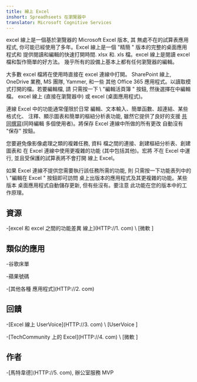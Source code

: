 ```yaml
---
title: 線上 Excel
inshort: Spreadhseets 在瀏覽器中
translator: Microsoft Cognitive Services
---
```


excel 線上是一個基於瀏覽器的 Microsoft Excel 版本, 其
無處不在的試算表應用程式, 你可能已經使用了多年。Excel
線上是一個 "精簡 \" 版本的完整的桌面應用程式和
提供閱讀和編輯的快速打開時間. xlsx 和. xls
檔。excel 線上是閱讀 excel 檔和製作簡單的好方法。
幾乎所有的設備上基本上都有任何瀏覽器的編輯。

大多數 excel 檔將在使用時直接在 excel 連線中打開。
SharePoint 線上, OneDrive 業務, MS 團隊, Yammer, 和一些
其他 Office 365 應用程式。以讀取模式打開的檔。若要編輯檔, 請
只需按一下 \ "編輯活頁簿 \" 按鈕, 然後選擇在中編輯檔。
excel 線上 (直接在瀏覽器中) 或 excel (桌面應用程式)。

連線 Excel 中的功能通常僅限於日常
編輯、文本輸入、簡單函數、超連結、某些格式化、
注釋、顯示圖表和簡單的樞紐分析表功能,
雖然它提供了良好的支援
[共同撰寫](HTTP://0.com)(同時編輯
多個使用者)。將保存 Excel 連線中所做的所有更改
自動沒有 "保存" 按鈕。

您要避免像影像處理之類的複雜任務, 資料
檔之間的連接、創建樞紐分析表、創建圖表和
在 Excel 連線中使用更複雜的功能 (其中包括其他)。宏將
不在 Excel 中運行, 並且受保護的試算表將不會打開
線上 Excel。

如果 Excel 連線不提供您需要執行該任務所需的功能, 則
只需按一下功能表列中的 \ "編輯在 Excel \" 按鈕即可訪問
桌上出版本的應用程式及其更複雜的功能。某些版本
桌面應用程式自動儲存更新, 但有些沒有。要注意
此功能在您的版本中的工作原理。

資源
---------

-[excel 和 excel 之間的功能差異
線上](HTTP://1. com)
\ [微軟 \]

類似的應用
--------------------

-谷歌床單

-蘋果號碼

-[其他各種
應用程式](HTTP://2. com)

回饋
---------

-[Excel 線上 UserVoice](HTTP://3. com)
\ [UserVoice \]

-[TechCommunity 上的 Excel](HTTP://4. com)
\ [微軟 \]

作者
---------

-[馬特韋德](HTTP://5. com), 辦公室服務 MVP



